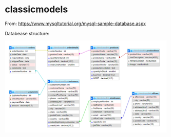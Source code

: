 # classicmodels

From: https://www.mysqltutorial.org/mysql-sample-database.aspx

Databease structure:

![classicmodels](classicmodels.png?raw=true "classicmodels")
